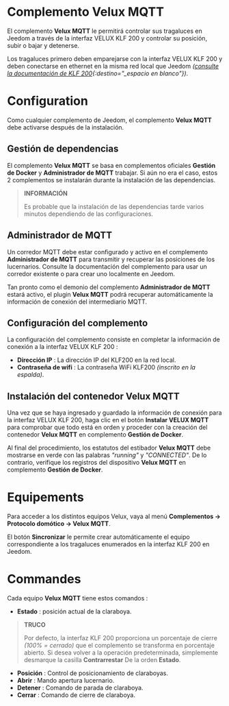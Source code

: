 # Complemento Velux MQTT

El complemento **Velux MQTT** le permitirá controlar sus tragaluces en Jeedom a través de la interfaz VELUX KLF 200 y controlar su posición, subir o bajar y detenerse.

Los tragaluces primero deben emparejarse con la interfaz VELUX KLF 200 y deben conectarse en ethernet en la misma red local que Jeedom *([consulte la documentación de KLF 200](https://www.domadoo.fr/fr/index.php?controller=attachment&id_attachment=2287){:destino="\_espacio en blanco"})*.

# Configuration

Como cualquier complemento de Jeedom, el complemento **Velux MQTT** debe activarse después de la instalación.

## Gestión de dependencias

El complemento **Velux MQTT** se basa en complementos oficiales **Gestión de Docker** y **Administrador de MQTT** trabajar. Si aún no era el caso, estos 2 complementos se instalarán durante la instalación de las dependencias.

>**INFORMACIÓN**
>
>Es probable que la instalación de las dependencias tarde varios minutos dependiendo de las configuraciones.

## Administrador de MQTT

Un corredor MQTT debe estar configurado y activo en el complemento **Administrador de MQTT** para transmitir y recuperar las posiciones de los lucernarios. Consulte la documentación del complemento para usar un corredor existente o para crear uno localmente en Jeedom.

Tan pronto como el demonio del complemento **Administrador de MQTT** estará activo, el plugin **Velux MQTT** podrá recuperar automáticamente la información de conexión del intermediario MQTT.

## Configuración del complemento

La configuración del complemento consiste en completar la información de conexión a la interfaz VELUX KLF 200 :

- **Dirección IP** : La dirección IP del KLF200 en la red local.
- **Contraseña de wifi** : La contraseña WiFi KLF200 *(inscrito en la espalda)*.

## Instalación del contenedor Velux MQTT

Una vez que se haya ingresado y guardado la información de conexión para la interfaz VELUX KLF 200, haga clic en el botón **Instalar VELUX MQTT** para comprobar que todo está en orden y proceder con la creación del contenedor **Velux MQTT** en complemento **Gestión de Docker**.

Al final del procedimiento, los estatutos del estibador **Velux MQTT** debe mostrarse en verde con las palabras *"running"* y *"CONNECTED"*. De lo contrario, verifique los registros del dispositivo **Velux MQTT** en complemento **Gestión de Docker**.

# Equipements

Para acceder a los distintos equipos Velux, vaya al menú **Complementos → Protocolo domótico → Velux MQTT**.

El botón **Sincronizar** le permite crear automáticamente el equipo correspondiente a los tragaluces enumerados en la interfaz KLF 200 en Jeedom.

# Commandes

Cada equipo **Velux MQTT** tiene estos comandos :

- **Estado** : posición actual de la claraboya.

>**TRUCO**
>
>Por defecto, la interfaz KLF 200 proporciona un porcentaje de cierre *(100% = cerrado)* que el complemento se transforma en porcentaje abierto. Si desea volver a la operación predeterminada, simplemente desmarque la casilla **Contrarrestar** De la orden **Estado**.

- **Posición** : Control de posicionamiento de claraboyas.
- **Abrir** : Mando apertura lucernario.
- **Detener** : Comando de parada de claraboya.
- **Cerrar** : Comando de cierre de claraboya.
